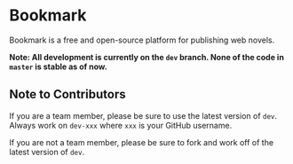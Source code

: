 # Bookmark

Bookmark is a free and open-source platform for publishing web novels.

**Note: All development is currently on the `dev` branch. None of the code in `master` is stable as of now.**

## Note to Contributors

If you are a team member, please be sure to use the latest version of `dev`. Always work on `dev-xxx` where `xxx` is your GitHub username.

If you are not a team member, please be sure to fork and work off of the latest version of `dev`.
